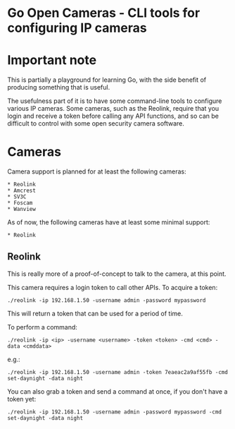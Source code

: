 Go Open Cameras - CLI tools for configuring IP cameras
======================================================

Important note
===============
This is partially a playground for learning Go, with the side benefit of
producing something that is useful.

The usefulness part of it is to have some command-line tools to configure
various IP cameras.  Some cameras, such as the Reolink, require that you
login and receive a token before calling any API functions, and so can be
difficult to control with some open security camera software.


Cameras
=======
Camera support is planned for at least the following cameras:

    * Reolink
    * Amcrest
    * SV3C
    * Foscam
    * Wanview

As of now, the following cameras have at least some minimal support:

    * Reolink



Reolink
-------
This is really more of a proof-of-concept to talk to the camera, at this point.

This camera requires a login token to call other APIs.  To acquire a token:


    ./reolink -ip 192.168.1.50 -username admin -password mypassword

This will return a token that can be used for a period of time.


To perform a command:

    ./reolink -ip <ip> -username <username> -token <token> -cmd <cmd> -data <cmddata>

e.g.:

    ./reolink -ip 192.168.1.50 -username admin -token 7eaeac2a9af55fb -cmd set-daynight -data night

You can also grab a token and send a command at once, if you don't have a token yet:

    ./reolink -ip 192.168.1.50 -username admin -password mypassword -cmd set-daynight -data night
